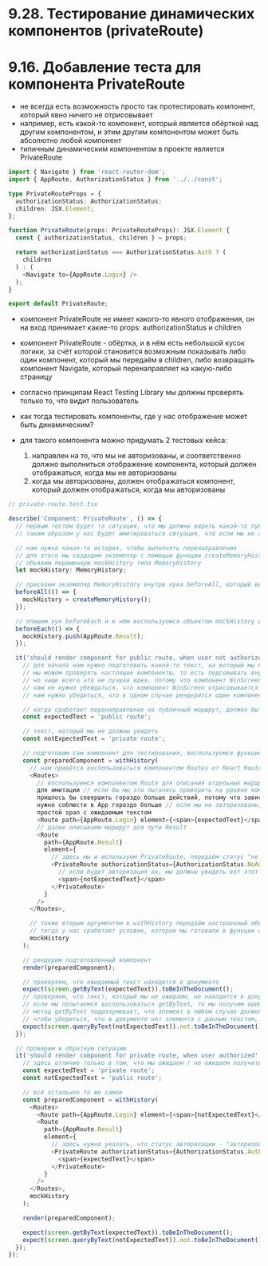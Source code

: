 # 9.28. Тестирование динамических компонентов (privateRoute)

# 9.16. Добавление теста для компонента PrivateRoute

- не всегда есть возможность просто так протестировать компонент, который явно ничего не отрисовывает
- например, есть какой-то компонент, который является обёрткой над другим компонентом, и этим другим компонентом может быть абсолютно любой компонент
- типичным динамическим компонентом в проекте является PrivateRoute

```ts
import { Navigate } from 'react-router-dom';
import { AppRoute, AuthorizationStatus } from '../../const';

type PrivateRouteProps = {
  authorizationStatus: AuthorizationStatus;
  children: JSX.Element;
};

function PrivateRoute(props: PrivateRouteProps): JSX.Element {
  const { authorizationStatus, children } = props;

  return authorizationStatus === AuthorizationStatus.Auth ? (
    children
  ) : (
    <Navigate to={AppRoute.Login} />
  );
}

export default PrivateRoute;
```

- компонент PrivateRoute не имеет какого-то явного отображения, он на вход принимает какие-то props: authorizationStatus и children
- компонент PrivateRoute - обёртка, и в нём есть небольшой кусок логики, за счёт которой становится возможным показывать либо один компонент, который мы передаём в children, либо возвращать компонент Navigate, который перенаправляет на какую-либо страницу

- согласно принципам React Testing Library мы должны проверять только то, что видит пользователь
- как тогда тестировать компоненты, где у нас отображение может быть динамическим?

- для такого компонента можно придумать 2 тестовых кейса:
  1. направлен на то, что мы не авторизованы, и соответственно должно выполниться отображение компонента, который должен отображаться, когда мы не авторизованы
  2. когда мы авторизованы, должен отображаться компонент, который должен отображаться, когда мы авторизованы

```ts
// private-route.test.tsx

describe('Component: PrivateRoute', () => {
  // первым тестом будет та ситуация, что мы должны видеть какой-то публичный компонент, когда мы не авторизованы
  // таким образом у нас будет имитироваться ситуация, что если мы не авторизованы, то PrivateRoute должен перенаправить на страницу Login

  // нам нужна какая-то история, чтобы выполнять перенаправление
  // для этого мы создадим экземпляр с помощью функции createMemoryHistory и будем его передавать в функцию withHistory
  // объявим переменную mockHistory типа MemoryHistory
  let mockHistory: MemoryHistory;

  // присвоим экземпляр MemoryHistory внутри хука beforeAll, который выполнится один раз перед всеми тестами
  beforeAll(() => {
    mockHistory = createMemoryHistory();
  });

  // опишем хук beforeEach и в нём воспользуемся объектом mockHistory и сделаем перенаправление по маршруту Result
  beforeEach(() => {
    mockHistory.push(AppRoute.Result);
  });

  it('should render component for public route, when user not authorized', () => {
    // для начала нам нужно подготовить какой-то текст, на который мы будем опираться во время проверки
    // мы можем проверять настоящие компоненты, то есть подсовывать внутрь PrivateRoute сразу WinScreen
    // но чаще всего это не лучшая идея, потому что компонент WinScreen может иметь свои зависимости, которые ему нужны
    // нам не нужно убеждаться, что компонент WinScreen отрисовывается правильно, потому что мы тестируем PrivateRoute
    // нам нужно убедиться, что в одном случае рендерится один компонент, а в другом - другой, в зависимости от условия

    // когда сработает перенаправление на публичный маршрут, должен быть виден текст 'public route'
    const expectedText = 'public route';

    // текст, который мы не должны увидеть
    const notExpectedText = 'private route';

    // подготовим сам компонент для тестирования, воспользуемся функцией withHistory и внутри подготовим то, что нам необходимо для проверки
    const preparedComponent = withHistory(
      // нам придётся воспользоваться компонентом Routes от React Router
      <Routes>
        // воспользуемся компонентом Route для описания отдельных маршрутов, мы это делаем
        для имитации // если бы мы это пытались проверить на уровне компонента App,
        пришлось бы совершить гораздо больше действий, потому что зависимостей, которые
        нужно соблюсти в App гораздо больше // если мы не авторизованы, то отрисовывается
        простой span с ожидаемым текстом
        <Route path={AppRoute.Login} element={<span>{expectedText}</span>} />
        // далее описываем маршрут для пути Result
        <Route
          path={AppRoute.Result}
          element={
            // здесь мы и используем PrivateRoute, передаём статус "не авторизован"
            <PrivateRoute authorizationStatus={AuthorizationStatus.NoAuth}>
              // если будет авторизация ок, мы должны увидеть вот этот компонент:
              <span>{notExpectedText}</span>
            </PrivateRoute>
          }
        />
      </Routes>,

      // также вторым аргументом в withHistory передаём настроенный объект mockHistory
      // тогда у нас сработает условие, которое мы готовили в функции withHistory, используя nullish operator (если передан объект истории, то будет использоваться именно он, а не будет создаваться заново)
      mockHistory
    );

    // рендерим подготовленный компонент
    render(preparedComponent);

    // проверяем, что ожидаемый текст находится в документе
    expect(screen.getByText(expectedText)).toBeInTheDocument();
    // проверяем, что текст, который мы не ожидаем, не находится в документе
    // если мы попытаемся воспользоваться getByText, то мы получим ошибку
    // метод getByText подразумевает, что элемент в любом случае должен быть в документе, если элемент с данным текстом будет не найден, тогда будет ошибка (так для всех методов, которые начинаются с "get")
    // чтобы убедиться, что в документе нет элемента с данным текстом, можно воспользоваться методами, которые начинаются с "query"
    expect(screen.queryByText(notExpectedText)).not.toBeInTheDocument();
  });

  // проверим и обратную ситуацию
  it('should render component for private route, when user authorized', () => {
    // здесь отличие только в том, что мы ожидаем / не ожидаем получить противоположные тексты
    const expectedText = 'private route';
    const notExpectedText = 'public route';

    // всё остальное то же самое
    const preparedComponent = withHistory(
      <Routes>
        <Route path={AppRoute.Login} element={<span>{notExpectedText}</span>} />
        <Route
          path={AppRoute.Result}
          element={
            // здесь нужно указать, что статус авторизации - "авторизован"
            <PrivateRoute authorizationStatus={AuthorizationStatus.Auth}>
              <span>{expectedText}</span>
            </PrivateRoute>
          }
        />
      </Routes>,
      mockHistory
    );

    render(preparedComponent);

    expect(screen.getByText(expectedText)).toBeInTheDocument();
    expect(screen.queryByText(notExpectedText)).not.toBeInTheDocument();
  });
});
```
